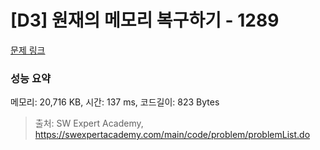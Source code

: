 # [D3] 원재의 메모리 복구하기 - 1289 

[문제 링크](https://swexpertacademy.com/main/code/problem/problemDetail.do?contestProbId=AV19AcoKI9sCFAZN) 

### 성능 요약

메모리: 20,716 KB, 시간: 137 ms, 코드길이: 823 Bytes



> 출처: SW Expert Academy, https://swexpertacademy.com/main/code/problem/problemList.do